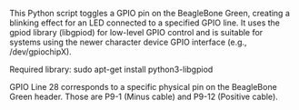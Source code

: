This Python script toggles a GPIO pin on the BeagleBone Green, creating a blinking effect for an LED connected to a specified GPIO line. It uses the gpiod library (libgpiod) for low-level GPIO control and is suitable for systems using the newer character device GPIO interface (e.g., /dev/gpiochipX).

Required library:
sudo apt-get install python3-libgpiod

GPIO Line 28 corresponds to a specific physical pin on the BeagleBone Green header. 
Those are P9-1 (Minus cable) and P9-12 (Positive cable).
